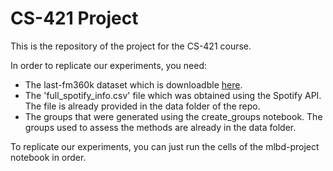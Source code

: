 # CS-421 Project

This is the repository of the project for the CS-421 course.

In order to replicate our experiments, you need:

* The last-fm360k dataset which is downloadble [here](http://ocelma.net/MusicRecommendationDataset/lastfm-360K.html).
* The  'full_spotify_info.csv' file which was obtained using the Spotify API. The file is already provided in the data folder of the repo.
* The groups that were generated using the create_groups notebook. The groups used to assess the methods are already in the data folder.


To replicate our experiments, you can just run the cells of the mlbd-project notebook in order.